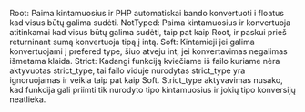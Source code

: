 Root:
Paima kintamuosius ir PHP automatiskai bando konvertuoti i floatus kad visus būtų galima sudėti.
NotTyped:
Paima kintamuosius ir konvertuoja atitinkamai kad visus būtų galima sudėti, taip pat kaip Root, ir paskui prieš returninant sumą konvertuoja tipą į intą.
Soft:
Kintamieji jei galima konvertuojami į prefered type, šiuo atveju int, jei konvertavimas negalimas išmetama klaida.
Strict:
Kadangi funkciją kviečiame iš failo kuriame nėra aktyvuotas strict_type, tai failo viduje nurodytas strict_type yra ignoruojamas ir veikia taip pat kaip Soft. Strict_type aktyvavimas nusako, kad funkcija gali priimti tik nurodyto tipo kintamuosius ir jokių tipo konversijų neatlieka.